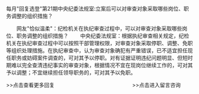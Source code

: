 每月"回复选登"第21期中央纪委法规室:立案后可以对审查对象采取哪些岗位、职务调整的组织措施？










　　网友"恰似温柔"：纪检机关在执纪审查过程中，可以对审查对象采取哪些岗位、职务调整的组织措施？
　　中央纪委法规室：根据执纪审查相关规定，纪检机关在执纪审查过程中可以按照干部管理权限，对审查对象采取停职、调整、免职等组织处理措施。在执纪审查中，认为审查对象确犯有严重错误，已不适宜担任现任职务或妨碍案件调查的，可对其予以停职。对有证据证明违纪问题明显、但短时期难以完全查清违纪事实的审查对象，根据情况不宜在现岗位继续工作的，可对其予以调整；不宜继续担任领导职务的，可对其予以免职。


\>\>点击查看更多回复　　　　　　　　　　　　　　　\>\>点击进入留言咨询
